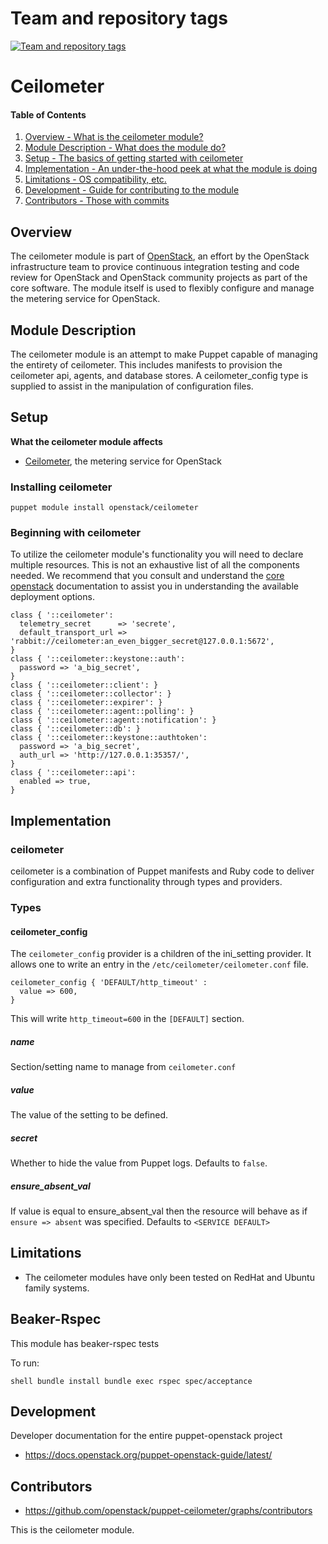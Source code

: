 Team and repository tags
========================

[![Team and repository tags](https://governance.openstack.org/badges/puppet-ceilometer.svg)](http://governance.openstack.org/reference/tags/index.html)

<!-- Change things from this point on -->

Ceilometer
==========

#### Table of Contents

1. [Overview - What is the ceilometer module?](#overview)
2. [Module Description - What does the module do?](#module-description)
3. [Setup - The basics of getting started with ceilometer](#setup)
4. [Implementation - An under-the-hood peek at what the module is doing](#implementation)
5. [Limitations - OS compatibility, etc.](#limitations)
6. [Development - Guide for contributing to the module](#development)
7. [Contributors - Those with commits](#contributors)

Overview
--------

The ceilometer module is part of [OpenStack](https://github.com/openstack), an effort by the
OpenStack infrastructure team to provice continuous integration testing and code review for
OpenStack and OpenStack community projects as part of the core software. The module itself
is used to flexibly configure and manage the metering service for OpenStack.

Module Description
------------------

The ceilometer module is an attempt to make Puppet capable of managing the entirety of ceilometer.
This includes manifests to provision the ceilometer api, agents, and database stores. A
ceilometer_config type is supplied to assist in the manipulation of configuration files.

Setup
-----

**What the ceilometer module affects**

* [Ceilometer](https://wiki.openstack.org/wiki/Ceilometer), the metering service for OpenStack

### Installing ceilometer

    puppet module install openstack/ceilometer

### Beginning with ceilometer

To utilize the ceilometer module's functionality you will need to declare multiple resources. This is not an exhaustive list of all the components needed. We recommend that you consult and understand the [core openstack](https://docs.openstack.org) documentation to assist you in understanding the available deployment options.

```puppet
class { '::ceilometer':
  telemetry_secret      => 'secrete',
  default_transport_url => 'rabbit://ceilometer:an_even_bigger_secret@127.0.0.1:5672',
}
class { '::ceilometer::keystone::auth':
  password => 'a_big_secret',
}
class { '::ceilometer::client': }
class { '::ceilometer::collector': }
class { '::ceilometer::expirer': }
class { '::ceilometer::agent::polling': }
class { '::ceilometer::agent::notification': }
class { '::ceilometer::db': }
class { '::ceilometer::keystone::authtoken':
  password => 'a_big_secret',
  auth_url => 'http://127.0.0.1:35357/',
}
class { '::ceilometer::api':
  enabled => true,
}
```

Implementation
--------------

### ceilometer

ceilometer is a combination of Puppet manifests and Ruby code to deliver configuration and
extra functionality through types and providers.

### Types

#### ceilometer_config

The `ceilometer_config` provider is a children of the ini_setting provider. It allows one to write an entry in the `/etc/ceilometer/ceilometer.conf` file.

```puppet
ceilometer_config { 'DEFAULT/http_timeout' :
  value => 600,
}
```

This will write `http_timeout=600` in the `[DEFAULT]` section.

##### name

Section/setting name to manage from `ceilometer.conf`

##### value

The value of the setting to be defined.

##### secret

Whether to hide the value from Puppet logs. Defaults to `false`.

##### ensure_absent_val

If value is equal to ensure_absent_val then the resource will behave as if `ensure => absent` was specified. Defaults to `<SERVICE DEFAULT>`

Limitations
-----------

* The ceilometer modules have only been tested on RedHat and Ubuntu family systems.

Beaker-Rspec
------------

This module has beaker-rspec tests

To run:

``shell
bundle install
bundle exec rspec spec/acceptance
``

Development
-----------

Developer documentation for the entire puppet-openstack project

* https://docs.openstack.org/puppet-openstack-guide/latest/

Contributors
------------

* https://github.com/openstack/puppet-ceilometer/graphs/contributors

This is the ceilometer module.
